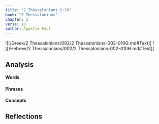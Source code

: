 ```yaml
---
title: "2 Thessalonians 2:10"
book: "2 Thessalonians"
chapter: 2
verse: 10
author: Apostle Paul
---
```

![[/Greek/2 Thessalonians/002/2 Thessalonians-002-010G.md#Text]]
![[/Hebrew/2 Thessalonians/002/2 Thessalonians-002-010H.md#Text]]

## Analysis

#### Words

#### Phrases

#### Concepts

## Reflections
